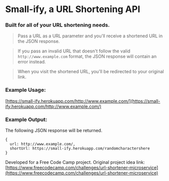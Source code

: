# Small-ify, a URL Shortening API

### Built for all of your URL shortening needs.

> Pass a URL as a URL parameter and you'll receive a shortened URL in the JSON response.

> If you pass an invalid URL that doesn't follow the valid `http://www.example.com` format, the JSON response will contain an error instead.

> When you visit the shortened URL, you'll be redirected to your original link.

### Example Usage:

[https://small-ify.herokuapp.com/http://www.example.com/](https://small-ify.herokuapp.com/http://www.example.com/)

### Example Output:

The following JSON response will be returned.
```
{
  url: http://www.example.com/,
  shortUrl: https://small-ify.herokuapp.com/randomcharactershere
}
```

Developed for a Free Code Camp project. Original project idea link: [https://www.freecodecamp.com/challenges/url-shortener-microservice](https://www.freecodecamp.com/challenges/url-shortener-microservice)